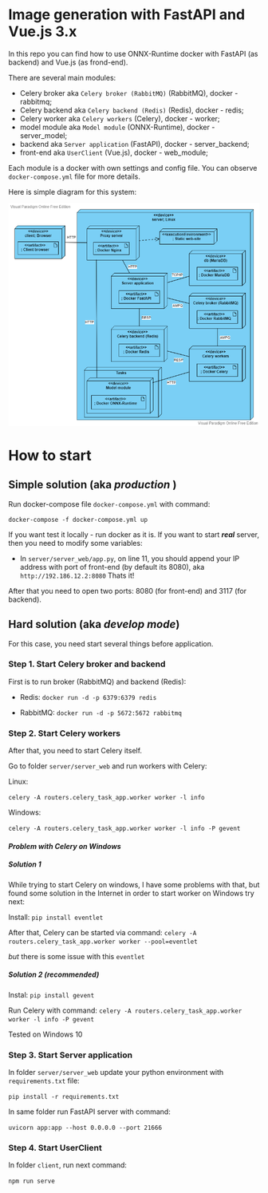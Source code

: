 # Image generation with FastAPI and Vue.js 3.x
In this repo you can find how to use ONNX-Runtime docker with FastAPI (as backend)
and Vue.js (as frond-end). 

There are several main modules: 
- Celery broker aka `Celery broker (RabbitMQ)` (RabbitMQ), docker - rabbitmq;
- Celery backend aka `Celery backend (Redis)` (Redis), docker - redis;
- Celery worker aka `Celery workers` (Celery), docker - worker;
- model module aka `Model module` (ONNX-Runtime), docker - server_model;
- backend aka `Server application` (FastAPI), docker - server_backend;
- front-end aka `UserClient` (Vue.js), docker - web_module;

Each module is a docker with own settings and config file. 
You can observe `docker-compose.yml` file for more details.

Here is simple diagram for this system:

<p align="center"><img src="docs_stuff/system_diagram.vpd.png" alt="System diagram"></p>

# How to start
## Simple solution (aka ***production*** )
Run docker-compose file `docker-compose.yml` with command:

```
docker-compose -f docker-compose.yml up
```

If you want test it locally - run docker as it is.
If you want to start ***real*** server, then you need to modify some variables:
- In `server/server_web/app.py`, on line 11, you should append 
your IP address with port of front-end (by default its 8080), aka `http://192.186.12.2:8080`
Thats it!

After that you need to open two ports: 8080 (for front-end) and 3117 (for backend).

## Hard solution (aka ***develop mode***)
For this case, you need start several things before application.

### Step 1. Start Celery broker and backend
First is to run broker (RabbitMQ) and backend (Redis):

- Redis:
`docker run -d -p 6379:6379 redis`

- RabbitMQ:
`docker run -d -p 5672:5672 rabbitmq`

### Step 2. Start Celery workers
After that, you need to start Celery itself.

Go to folder `server/server_web` and run workers with Celery:

Linux:

`celery -A routers.celery_task_app.worker worker -l info`

Windows:

`celery -A routers.celery_task_app.worker worker -l info -P gevent`

#### ***Problem with Celery on Windows***
##### ***Solution 1***
While trying to start Celery on windows, I have some problems with that,
but found some solution in the Internet
in order to start worker on Windows try next:

Install:
`pip install eventlet`

After that, Celery can be started via command:
`celery -A routers.celery_task_app.worker worker --pool=eventlet`

*but* there is some issue with this `eventlet`

##### ***Solution 2 (recommended)***

Instal: `pip install gevent`

Run Celery with command: `celery -A routers.celery_task_app.worker worker -l info -P gevent`

Tested on Windows 10

### Step 3. Start Server application
In folder `server/server_web` update your python environment with `requirements.txt` file:

`pip install -r requirements.txt`

In same folder run FastAPI server with command:

`uvicorn app:app --host 0.0.0.0 --port 21666`

### Step 4. Start UserClient
In folder `client`, run next command:

`npm run serve`

